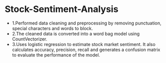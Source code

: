 # Stock-Sentiment-Analysis
* 1.Performed data cleaning and preprocessing by removing punctuation, special characters and words to block.
* 2.The cleaned data is converted into a word bag model using CountVectorizer.
* 3.Uses logistic regression to estimate stock market sentiment. It also calculates accuracy, precision, recall and generates a confusion matrix to evaluate the performance of the model.

